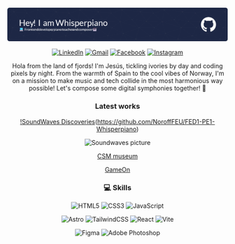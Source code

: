 ![Banner of Whisperpiano](./img/github-header-image.png)

<div align="center">

[![LinkedIn](https://img.shields.io/badge/linkedin-%230077B5.svg?style=for-the-badge&logo=linkedin&logoColor=white)](https://www.linkedin.com/in/jes%C3%BAs-alberola-herrero-896b61189/) [![Gmail](https://img.shields.io/badge/Gmail-D14836?style=for-the-badge&logo=gmail&logoColor=white)](mailto:jesusalberola90@gmail.com) [![Facebook](https://img.shields.io/badge/Facebook-%231877F2.svg?style=for-the-badge&logo=Facebook&logoColor=white)](https://www.facebook.com/jesus.alberolaherrero/) [![Instagram](https://img.shields.io/badge/Instagram-%23E4405F.svg?style=for-the-badge&logo=Instagram&logoColor=white)](https://www.instagram.com/whispers_piano/)

Hola from the land of fjords! I'm Jesús, tickling ivories by day and coding pixels by night. From the warmth of Spain to the cool vibes of Norway, I'm on a mission to make music and tech collide in the most harmonious way possible! Let's compose some digital symphonies together! 🎹

</div>

<div>

</div>

<div align="center">


### Latest works

[!SoundWaves Discoveries](https://i.imgur.com/qMAq5pc.jpg)(https://github.com/NoroffFEU/FED1-PE1-Whisperpiano)

<img src="https://i.imgur.com/qMAq5pc.jpg" alt="Soundwaves picture">

[CSM museum](https://github.com/Whisperpiano/SemesterProject1_CommunityScienceMuseum)

[GameOn](https://github.com/Whisperpiano/GameOn)

</div>


<div align="center">

### 💻 Skills 

<div>

![HTML5](https://img.shields.io/badge/html5-%23E34F26.svg?style=for-the-badge&logo=html5&logoColor=white)
![CSS3](https://img.shields.io/badge/css3-%231572B6.svg?style=for-the-badge&logo=css3&logoColor=white)
![JavaScript](https://img.shields.io/badge/javascript-%23323330.svg?style=for-the-badge&logo=javascript&logoColor=%23F7DF1E)

</div>
<div>

![Astro](https://img.shields.io/badge/astro-%232C2052.svg?style=for-the-badge&logo=astro&logoColor=white)
![TailwindCSS](https://img.shields.io/badge/tailwindcss-%2338B2AC.svg?style=for-the-badge&logo=tailwind-css&logoColor=white)
![React](https://img.shields.io/badge/react-%2320232a.svg?style=for-the-badge&logo=react&logoColor=%2361DAFB)
![Vite](https://img.shields.io/badge/vite-%23646CFF.svg?style=for-the-badge&logo=vite&logoColor=white)

</div>
<div>

![Figma](https://img.shields.io/badge/figma-%23F24E1E.svg?style=for-the-badge&logo=figma&logoColor=white)
![Adobe Photoshop](https://img.shields.io/badge/adobe%20photoshop-%2331A8FF.svg?style=for-the-badge&logo=adobe%20photoshop&logoColor=white)

</div>


</div>





<!--
**Whisperpiano/Whisperpiano** is a ✨ _special_ ✨ repository because its `README.md` (this file) appears on your GitHub profile.

Here are some ideas to get you started:

- 🔭 I’m currently working on ...
- 🌱 I’m currently learning ...
- 👯 I’m looking to collaborate on ...
- 🤔 I’m looking for help with ...
- 💬 Ask me about ...
- 📫 How to reach me: ...
- 😄 Pronouns: ...
- ⚡ Fun fact: ...
-->
